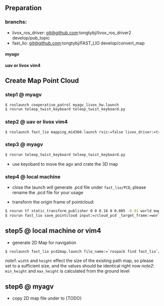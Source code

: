 ## Preparation

### branchs:

- livox_ros_driver: git@github.com:tongtybj/livox_ros_driver2 develop/pub_topic
- fast_lio: git@github.com:tongtybj/FAST_LIO develop/convert_map

#### myagv

####  uav or livox vim4


## Create Map Point Cloud

### step1 @ myagv 

```bash
$ roslaunch cooperative_patrol myagv_livox_hw.launch
$ rosrun teleop_twist_keyboard teleop_twist_keyboard.py
```

### step2 @ uav or livox vim4 

```bash
$ roslaunch fast_lio mapping_mid360.launch rviz:=false livox_driver:=true
```

### step3 @ myagv 

```bash
$ rosrun teleop_twist_keyboard teleop_twist_keyboard.py
```

- use keyobard to move the agv and crate the 3D map


### step4 @ local machine

- close the launch will generate .pcd file under `fast_lio/PCD`, please rename the .pcd file for your usage

- transform the origin frame of pointcloud:

```bash
$ rosrun tf static_transform_publisher 0 0 0.18 0 0.005 -0.01 world map 1 # correct the origin frame
$ rosrun fast_lio save_pointcloud input:=/cloud_pcd _target_frame:=world # save the pointcloud to .pcd file with the target frame
```

## step5 @ local machine or vim4

- generate 2D Map for navigation

```bash
$ roslaunch fast_lio pcd2map.launch file_name:=`rospack find fast_lio`/PCD/8-326_scans.pcd min_height:=0.05 max_height:=0.5 map_name:=map-name width:=10.0 height:=10.0
```

*note1*: `width` and `height` effect the size of the existing path map, so please set to a sufficient size, and the values should be identical right now
*note2*: `min_height` and `max_height` is calculated from the ground level


## step6 @ myagv

- copy 2D map file under to {TODO}



